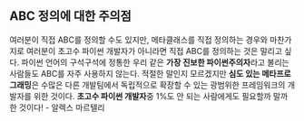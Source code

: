 ## ABC 정의에 대한 주의점
여러분이 직접 ABC를 정의할 수도 있지만, 메타클래스를 직접 정의하는 경우와 마찬가지로 여러분이 초고수 파이썬 개발자가 아니라면 직접 ABC를 정의하는 것은 말리고 싶다. 파이썬 언어의 구석구석에 정통한 우리 같은 **가장 진보한 파이썬주의자**라고 불리는 사람들도 ABC를 자주 사용하지 않는다. 적절한 말인지 모르겠지만 **심도 있는 메타프로그래밍**은 수많은 다른 개발팀에서 독립적으로 확장할 수 있는 광범위한 프레임워크의 개발자를 위한 것이다. **초고수 파이썬 개발자**중 1%도 안 되는 사람에게도 필요할까 말까 한 것이다! - 알렉스 마르텔리